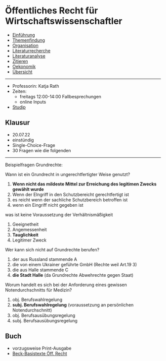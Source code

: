 # Öffentliches Recht für Wirtschaftswissenschaftler

- [Einführung](VL_WissArbeit/2022-04-14-Einführung.md)
- [Themenfindung](VL_WissArbeit/2022-04-22-Themenfindung.md)
- [Organisation](VL_WissArbeit/2022-05-01-Organisation.md)
- [Literaturrecherche](VL_WissArbeit/2022-05-10-Literaturrecherche.md)
- [Literaturanalyse](VL_WissArbeit/2022-05-20-Literaturanalyse.md)
- [Zitieren](VL_WissArbeit/2022-05-23-Zitieren.md)
- [Oekonomik](VL_WissArbeit/2022-05-30-Oekonomik.md)
- [Übersicht](VL_WissArbeit/README.md)

---

- Professorin: Katja Rath
- Zeiten:
	- freitags 12:00-14:00 Fallbesprechungen
	- online Inputs 
- [Studip](https://studip.uni-halle.de/dispatch.php/course/details?sem_id=aa32e8f8b04104e6b8ab07bf07a2f897)



## Klausur

- 20.07.22
- einstündig
- Single-Choice-Frage
- 30 Fragen wie die folgenden

---

Beispielfragen Grundrechte:

Wann ist ein Grundrecht in ungerechtfertigter Weise genutzt?

1. **Wenn nicht das mildeste Mittel zur Erreichung des legitimen Zwecks gewählt wurde**
2. Wenn der EIngriff in den Schutzbereicht gerechtfertigt ist
3. es reicht wenn der sachliche Schutzbereich betroffen ist
4. wenn ein Eingriff nicht gegeben ist

was ist keine Voraussetzung der Verhältnismäßigkeit

1. Geeignetheit
2. Angemessenheit
3. **Tauglichkeit**
4. Legitimer Zweck

Wer kann sich nicht auf Grundrechte berufen?

1. der aus Russland stammende A
2. die von einem Ukrainer geführte GmbH (Rechte weil Art.19 3)
3. die aus Halle stammende C
4. **die Stadt Halle** (da Grundrechte Abwehrechte gegen Staat)

Worum handelt es sich bei der Anforderung eines gewissen Notendurchschnitts für Medizin?

1. obj. Berufswahlregelung
2. **subj. Berufswahlregelung** (voraussetzung an persönlichen Notendurchschnitt)
3. obj. Berufsausübungsregelung
4. subj. Berufsausübungsregelung



## Buch

- vorzugsweise Print-Ausgabe
- [Beck-Basistexte Öff. Recht](https://www.thalia.de/shop/home/artikeldetails/A1061894962)
